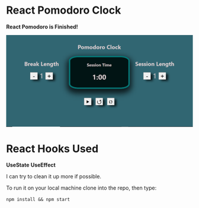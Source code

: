 # React Pomodoro Clock

**React Pomodoro is Finished!**

![](images/Pomodoro.png)

# React Hooks Used

**UseState**
**UseEffect**

I can try to clean it up more if possible.

To run it on your local machine clone into the repo, then type: 

    npm install && npm start
    
